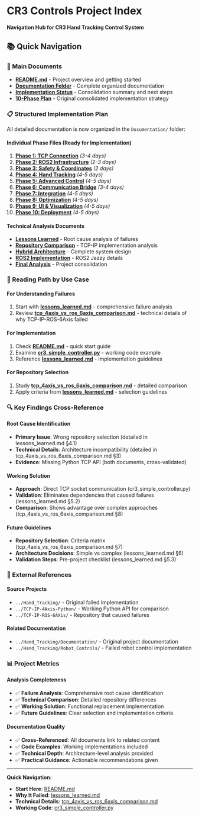 # CR3 Controls Project Index
**Navigation Hub for CR3 Hand Tracking Control System**

## 📚 Quick Navigation

### 🎯 Main Documents
- **[README.md](README.md)** - Project overview and getting started
- **[Documentation Folder](Documentation/README.md)** - Complete organized documentation
- **[Implementation Status](IMPLEMENTATION_STATUS.md)** - Consolidation summary and next steps
- **[10-Phase Plan](10_phase_implementation_plan.md)** - Original consolidated implementation strategy

### 📋 Structured Implementation Plan
All detailed documentation is now organized in the `Documentation/` folder:

#### Individual Phase Files (Ready for Implementation)
1. **[Phase 1: TCP Connection](Documentation/phase_01_tcp_connection.md)** *(3-4 days)*
2. **[Phase 2: ROS2 Infrastructure](Documentation/phase_02_ros2_infrastructure.md)** *(2-3 days)*
3. **[Phase 3: Safety & Coordinates](Documentation/phase_03_safety_coordinates.md)** *(2 days)*
4. **[Phase 4: Hand Tracking](Documentation/phase_04_hand_tracking.md)** *(4-5 days)*
5. **[Phase 5: Advanced Control](Documentation/phase_05_advanced_control.md)** *(4-5 days)*
6. **[Phase 6: Communication Bridge](Documentation/phase_06_communication_bridge.md)** *(3-4 days)*
7. **[Phase 7: Integration](Documentation/phase_07_integration.md)** *(4-5 days)*
8. **[Phase 8: Optimization](Documentation/phase_08_optimization.md)** *(4-5 days)*
9. **[Phase 9: UI & Visualization](Documentation/phase_09_ui_visualization.md)** *(4-5 days)*
10. **[Phase 10: Deployment](Documentation/phase_10_documentation_deployment.md)** *(4-5 days)*

#### Technical Analysis Documents
- **[Lessons Learned](Documentation/lessons_learned.md)** - Root cause analysis of failures
- **[Repository Comparison](Documentation/tcp_4axis_vs_ros_6axis_comparison.md)** - TCP-IP implementation analysis
- **[Hybrid Architecture](Documentation/hybrid_python_ros_architecture.md)** - Complete system design
- **[ROS2 Implementation](Documentation/ros2_jazzy_implementation.md)** - ROS2 Jazzy details
- **[Final Analysis](Documentation/final_analysis_summary.md)** - Project consolidation

### 🎯 Reading Path by Use Case

#### **For Understanding Failures**
1. Start with **[lessons_learned.md](./lessons_learned.md)** - comprehensive failure analysis
2. Review **[tcp_4axis_vs_ros_6axis_comparison.md](./tcp_4axis_vs_ros_6axis_comparison.md)** - technical details of why TCP-IP-ROS-6Axis failed

#### **For Implementation**
1. Check **[README.md](./README.md)** - quick start guide
2. Examine **[cr3_simple_controller.py](./cr3_simple_controller.py)** - working code example
3. Reference **[lessons_learned.md](./lessons_learned.md)** - implementation guidelines

#### **For Repository Selection**
1. Study **[tcp_4axis_vs_ros_6axis_comparison.md](./tcp_4axis_vs_ros_6axis_comparison.md)** - detailed comparison
2. Apply criteria from **[lessons_learned.md](./lessons_learned.md)** - selection guidelines

### 🔍 Key Findings Cross-Reference

#### **Root Cause Identification**
- **Primary Issue**: Wrong repository selection (detailed in lessons_learned.md §4.1)
- **Technical Details**: Architecture incompatibility (detailed in tcp_4axis_vs_ros_6axis_comparison.md §3)
- **Evidence**: Missing Python TCP API (both documents, cross-validated)

#### **Working Solution**
- **Approach**: Direct TCP socket communication (cr3_simple_controller.py)
- **Validation**: Eliminates dependencies that caused failures (lessons_learned.md §5.2)
- **Comparison**: Shows advantage over complex approaches (tcp_4axis_vs_ros_6axis_comparison.md §8)

#### **Future Guidelines**
- **Repository Selection**: Criteria matrix (tcp_4axis_vs_ros_6axis_comparison.md §7)
- **Architecture Decisions**: Simple vs complex (lessons_learned.md §6)
- **Validation Steps**: Pre-project checklist (lessons_learned.md §5.3)

### 🔗 External References

#### **Source Projects**
- `../Hand_Tracking/` - Original failed implementation
- `../TCP-IP-4Axis-Python/` - Working Python API for comparison
- `../TCP-IP-ROS-6AXis/` - Repository that caused failures

#### **Related Documentation**
- `../Hand_Tracking/Documentation/` - Original project documentation
- `../Hand_Tracking/Robot_Controls/` - Failed robot control implementation

### 📊 Project Metrics

#### **Analysis Completeness**
- ✅ **Failure Analysis**: Comprehensive root cause identification
- ✅ **Technical Comparison**: Detailed repository differences
- ✅ **Working Solution**: Functional replacement implementation
- ✅ **Future Guidelines**: Clear selection and implementation criteria

#### **Documentation Quality**
- ✅ **Cross-Referenced**: All documents link to related content
- ✅ **Code Examples**: Working implementations included
- ✅ **Technical Depth**: Architecture-level analysis provided
- ✅ **Practical Guidance**: Actionable recommendations given

---

**Quick Navigation:**
- **Start Here**: [README.md](./README.md)
- **Why It Failed**: [lessons_learned.md](./lessons_learned.md)
- **Technical Details**: [tcp_4axis_vs_ros_6axis_comparison.md](./tcp_4axis_vs_ros_6axis_comparison.md)
- **Working Code**: [cr3_simple_controller.py](./cr3_simple_controller.py)
